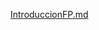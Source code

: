 [IntroduccionFP.md](https://github.com/MiguelRiosT/Fun.ctional-Programming/files/13774239/IntroduccionFP.md)
